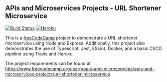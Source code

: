 ## APIs and Microservices Projects - URL Shortener Microservice

[![Build Status](https://travis-ci.org/asteffey/url-shortener-microservice.svg?branch=master)](https://travis-ci.org/asteffey/url-shortener-microservice)
[![Heroku](http://heroku-badge.herokuapp.com/?app=asteffey-url-shortener)](https://asteffey-url-shortener.herokuapp.com/)

This is a [freeCodeCamp](https://www.freecodecamp.org/) project to demonstrate a URL shortener microservice using Node and Express.
Additionally, this project also demonstrates the use of Typescript, Jest, ESLint, Docker, and a basic CI/CD pipeline using Travis and Heroku.

The project requirements can be found at https://www.freecodecamp.org/learn/apis-and-microservices/apis-and-microservices-projects/url-shortener-microservice.
